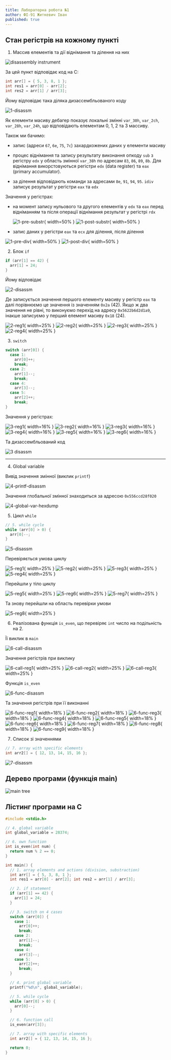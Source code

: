 ```yaml
---
title: Лабораторна робота №1
author: ФІ-91 Житкевич Іван
published: true
---
```


## Стан регістрів на кожному пункті

1. Массив елементів та дії віднімання та ділення на них

![disassembly instrument](images/1-start.png)

За цей пункт відповідає код на C:
```c
int arr[] = { 5, 3, 8, 1 };
int res1 = arr[0] - arr[2];
int res2 = arr[1] / arr[3];
```
Йому відповідає така діляка дизассембльованого коду

![1-disassm](images/1-disassm2.png)

Як елементи масиву дебагер показує локальні змінні `var_30h`, `var_2ch`, `var_28h`, `var_24h`, що відповідають елементам 0, 1, 2 та 3 массиву. 

Також ми бачимо:

- запис (адреси `67`, `6e`, `75`, `7c`) захардкожених даних у елементи масиву 

- процес віднімання та запису результату виконання опкоду `sub` з регістру `edx` у область змінної `var_38h` по адресам `83`, `86`, `89`, `8b`. Для віднімання викорстовуються регістри `edx` (data register) та `eax` (primary accumulator).

- за ділення відповідають команди за адресами `8e`, `91`, `94`, `95`. `idiv` записує результат у регістри `eax` та `edx`

Значення у регістрах:
- на момент запису нульового та другого елементів у `edx` та `eax` перед відніманням
та після операції віднімання результат у регістрі `rdx`

  ![1-pre-substr](images/1-pre-substr.png){ width=50% }
  ![1-post-substr](images/1-post-substr.png){ width=50% }

- запис даних у регістри `eax` та `ecx` для ділення, після ділення

![1-pre-div](images/1-pre-div.png){ width=50% }
![1-post-div](images/1-post-div.png){ width=50% }


2. Блок `if`
```c
if (arr[1] == 42) {
  arr[1] = 24;
}
```
Йому відповідає

![2-disassm](images/2-disassm.png)

Де записується значення першого елементу масиву у регістр `eax` та далі порівнюємо
це значення із значенням `0x2a` (42). Якщо ж два значення не рівні, то виконуємо
перехід на адресу `0x5622b6d2d1a9`, інакше записуємо у перший елемент масиву `0x18` (24).

![2-reg1](images/2-reg1.png){ width=25% }
![2-reg2](images/2-reg2.png){ width=25% }
![2-reg3](images/2-reg3.png){ width=25% }
![2-reg4](images/2-reg4.png){ width=25% }


3. `switch`
```c
switch (arr[0]) {
  case 1:
    arr[0]++;
    break;
  case 2:
    arr[1]--;
    break;
  case 4:
    arr[3]--;
  case 5:
    arr[2]++;
    break;
}
```

Значення у регістрах:

![3-reg1](images/3-reg1.png){ width=16% }
![3-reg2](images/3-reg2.png){ width=16% }
![3-reg3](images/3-reg3.png){ width=16% }
![3-reg4](images/3-reg4.png){ width=16% }
![3-reg5](images/3-reg5.png){ width=16% }
![3-reg6](images/3-reg6.png){ width=16% }

Та дизассембльований код

![3 disassm](images/image_2022-09-18-15-49-59.png)

---


4. Global variable

Вивід значення змінної (виклик `printf`)

![4-printf-disassm](images/4-printf-disassm.png)

Значення глобальної змінної знаходиться за адресою `0x556ccd28f020`

![4-global-var-hexdump](images/4-global-var-hexdump.png)

5. Цикл `while`
```c
// 5. while cycle
while (arr[0] > 0) {
  arr[0]--;
}
```
![5-disassm](images/5-disassm.png)

Перевіряється умова циклу

![5-reg1](images/5-reg1.png){ width=25% }
![5-reg2](images/5-reg2.png){ width=25% }
![5-reg3](images/5-reg3.png){ width=25% }
![5-reg4](images/5-reg4.png){ width=25% }

Перейшли у тіло циклу

![5-reg5](images/5-reg5.png){ width=25% }
![5-reg6](images/5-reg6.png){ width=25% }
![5-reg7](images/5-reg7.png){ width=25% }

Та знову перейшли на область перевірки умови

![5-reg8](images/5-reg8.png){ width=25% }


6. Реалізована функція `is_even`, що перевіряє `int` число на подільність
на 2.

Її виклик в `main`

![6-call-disassm](images/6-call-disassm.png)

Значення регістрів при виклику

![6-call-reg1](images/6-call-reg1.png){ width=25% }
![6-call-reg2](images/6-call-reg2.png){ width=25% }
![6-call-reg3](images/6-call-reg3.png){ width=25% }

Функція `is_even`

![6-func-disassm](images/6-func-disassm.png)

Та значення регістрів при її виконанні

![6-func-reg1](images/6-func-reg1.png){ width=18% }
![6-func-reg2](images/6-func-reg2.png){ width=18% }
![6-func-reg3](images/6-func-reg3.png){ width=18% }
![6-func-reg4](images/6-func-reg4.png){ width=18% }
![6-func-reg5](images/6-func-reg5.png){ width=18% }
![6-func-reg6](images/6-func-reg6.png){ width=18% }
![6-func-reg7](images/6-func-reg7.png){ width=18% }
![6-func-reg8](images/6-func-reg8.png){ width=18% }
![6-func-reg9](images/6-func-reg9.png){ width=18% }

7. Список зі значеннями
```c
// 7. array with specific elements
int arr2[] = { 12, 13, 14, 15, 16 };
```

![7-disassm](images/7-disassm.png)



## Дерево програми (функція main)

![main tree](./graph.png)

## Лістинг програми на C

```c
#include <stdio.h>

// 4. global variable
int global_variable = 28374;

// 6. own function
int is_even(int num) {
  return num % 2 == 0;
}

int main() {
  // 1. array elements and actions (division, substraction)
  int arr[] = { 5, 3, 8, 1 };
  int res1 = arr[0] - arr[2]; int res2 = arr[1] / arr[3];

  // 2. if statement
  if (arr[1] == 42) {
    arr[1] = 24;
  }

  // 3. switch on 4 cases
  switch (arr[0]) {
    case 1:
      arr[0]++;
      break;
    case 2:
      arr[1]--;
      break;
    case 4:
      arr[3]--;
    case 5:
      arr[2]++;
      break;
  }

  // 4. print global variable
  printf("%d\n", global_variable);

  // 5. while cycle
  while (arr[0] > 0) {
    arr[0]--;
  }

  // 6. function call
  is_even(arr[3]);

  // 7. array with specific elements
  int arr2[] = { 12, 13, 14, 15, 16 };

  return 0;
}
```
